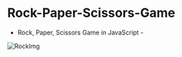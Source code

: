# Rock-Paper-Scissors-Game

- Rock, Paper, Scissors Game in JavaScript - 

![RockImg](https://user-images.githubusercontent.com/50274258/163743920-391f62c7-1eb8-4ee1-9b07-b9f384b688d7.PNG)
